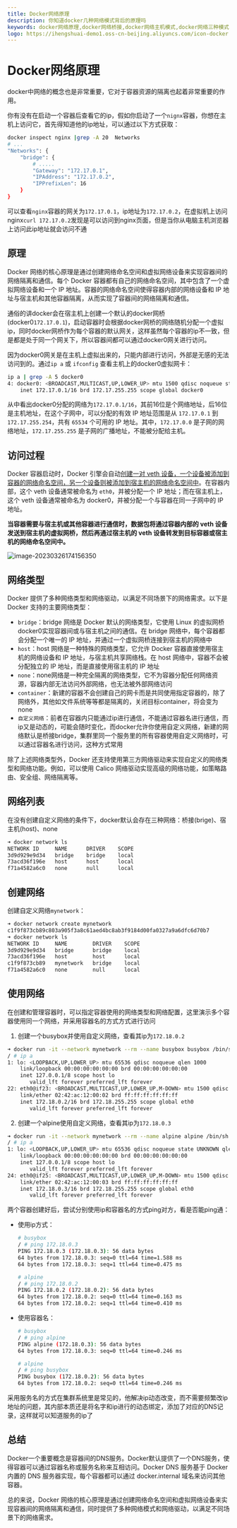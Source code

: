 ```yaml
---
title: Docker网络原理
description: 你知道docker几种网络模式背后的原理吗
keywords: docker网络原理,docker网络桥接,docker网络主机模式,docker网络三种模式
logo: https://ihengshuai-demo1.oss-cn-beijing.aliyuncs.com/icon-docker.png
---
```


# Docker网络原理
docker中网络的概念也是非常重要，它对于容器资源的隔离也起着非常重要的作用。

你有没有在启动一个容器后查看它的ip，假如你启动了一个`nignx`容器，你想在主机上访问它，首先得知道他的ip地址，可以通过以下方式获取：
```sh
docker inspect nginx |grep -A 20  Networks
# ...
"Networks": {
    "bridge": {
        # .....
        "Gateway": "172.17.0.1",
        "IPAddress": "172.17.0.2",
        "IPPrefixLen": 16
    }
}
```
可以查看`nginx`容器的网关为`172.17.0.1`，ip地址为`172.17.0.2`，在虚拟机上访问nginx`curl 172.17.0.2`发现是可以访问到nginx页面，但是当你从电脑主机浏览器上访问此ip地址就会访问不通

## 原理
Docker 网络的核心原理是通过创建网络命名空间和虚拟网络设备来实现容器间的网络隔离和通信。每个 Docker 容器都有自己的网络命名空间，其中包含了一个虚拟网络设备和一个 IP 地址。容器的网络命名空间使得容器内部的网络设备和 IP 地址与宿主机和其他容器隔离，从而实现了容器间的网络隔离和通信。

通俗的讲docker会在宿主机上创建一个默认的docker网桥(docker0`172.17.0.1`)，启动容器时会根据docker网桥的网络随机分配一个虚拟ip，同时docker网桥作为每个容器的默认网关，这样虽然每个容器的ip不一致，但是都是处于同一个网关下，所以容器间都可以通过docker0网关进行访问。

因为docker0网关是在主机上虚拟出来的，只能内部进行访问，外部是无感的无法访问到的。通过`ip a` 或 `ifconfig` 查看主机上的docker0虚拟网卡：
```sh
ip a | grep -A 5 docker0
4: docker0: <BROADCAST,MULTICAST,UP,LOWER_UP> mtu 1500 qdisc noqueue state UP group default
    inet 172.17.0.1/16 brd 172.17.255.255 scope global docker0
```
从中看出docker0分配的网络为`172.17.0.1/16`，其前16位是个网络地址，后16位是主机地址，在这个子网中，可以分配的有效 IP 地址范围是从 `172.17.0.1` 到 `172.17.255.254`，共有 `65534` 个可用的 IP 地址。其中，`172.17.0.0` 是子网的网络地址，`172.17.255.255` 是子网的广播地址，不能被分配给主机。

## 访问过程
Docker 容器启动时，Docker 引擎会自动<u>创建一对 veth 设备，一个设备被添加到容器的网络命名空间，另一个设备则被添加到宿主机的网络命名空间中</u>。在容器内部，这个 veth 设备通常被命名为 `eth0`，并被分配一个 IP 地址；而在宿主机上，这个 veth 设备通常被命名为 docker0，并被分配一个与容器在同一子网中的 IP 地址。

**当容器需要与宿主机或其他容器进行通信时，数据包将通过容器内部的 veth 设备发送到宿主机的虚拟网桥，然后再通过宿主机的 veth 设备转发到目标容器或宿主机的网络命名空间中。**

![image-20230326174156350](https://ihengshuai-demo1.oss-cn-beijing.aliyuncs.com/image-20230326174156350.png)

## 网络类型
Docker 提供了多种网络类型和网络驱动，以满足不同场景下的网络需求。以下是 Docker 支持的主要网络类型：

- `bridge`：bridge 网络是 Docker 默认的网络类型，它使用 Linux 的虚拟网桥docker0实现容器间或与宿主机之间的通信。在 bridge 网络中，每个容器都会分配一个唯一的 IP 地址，并通过一个虚拟网桥连接到宿主机的网络中
- `host`：host 网络是一种特殊的网络类型，它允许 Docker 容器直接使用宿主机的网络设备和 IP 地址，与宿主机共享网络栈。在 host 网络中，容器不会被分配独立的 IP 地址，而是直接使用宿主机的 IP 地址
- `none`：none网络是一种完全隔离的网络类型，它不为容器分配任何网络资源，容器内部无法访问外部网络，也无法被外部网络访问
- `container`：新建的容器不会创建自己的网卡而是共同使用指定容器的，除了网络外，其他如文件系统等等都是隔离的，关闭目标container，将会变为none
- `自定义网络`：前者在容器内只能通过ip进行通信，不能通过容器名进行通信，而ip又是动态的，可能会随时变化，而docker允许你使用自定义网络，新建的网络默认是桥接bridge，集群里同一个服务里的所有容器使用自定义网络时，可以通过容器名进行访问，这种方式常用

除了上述网络类型外，Docker 还支持使用第三方网络驱动来实现自定义的网络类型和网络功能。例如，可以使用 Calico 网络驱动实现高级的网络功能，如策略路由、安全组、网络隔离等。

## 网络列表
在没有创建自定义网络的条件下，docker默认会存在三种网络：桥接(brige)、宿主机(host)、none
```sh
➜ docker network ls
NETWORK ID     NAME      DRIVER    SCOPE
3d9d929e9d34   bridge    bridge    local
73acd36f196e   host      host      local
f71a4582a6c0   none      null      local
```

## 创建网络
创建自定义网络`mynetwork`：
```sh
➜ docker network create mynetwork
c1f9f873cb89c803a905f3a8c61aed4bc8ab3f9184d00fa0327a9a6dfc6d70b7
➜ docker network ls
NETWORK ID     NAME        DRIVER    SCOPE
3d9d929e9d34   bridge      bridge    local
73acd36f196e   host        host      local
c1f9f873cb89   mynetwork   bridge    local
f71a4582a6c0   none        null      local
```

## 使用网络
在创建和管理容器时，可以指定容器使用的网络类型和网络配置，这里演示多个容器使用同一个网络，并采用容器名的方式方式进行访问
1. 创建一个busybox并使用自定义网络，查看其ip为`172.18.0.2`
```sh
➜ docker run -it --network mynetwork --rm --name busybox busybox /bin/sh
/ # ip a
1: lo: <LOOPBACK,UP,LOWER_UP> mtu 65536 qdisc noqueue qlen 1000
    link/loopback 00:00:00:00:00:00 brd 00:00:00:00:00:00
    inet 127.0.0.1/8 scope host lo
       valid_lft forever preferred_lft forever
22: eth0@if23: <BROADCAST,MULTICAST,UP,LOWER_UP,M-DOWN> mtu 1500 qdisc noqueue
    link/ether 02:42:ac:12:00:02 brd ff:ff:ff:ff:ff:ff
    inet 172.18.0.2/16 brd 172.18.255.255 scope global eth0
       valid_lft forever preferred_lft forever
```
2. 创建一个alpine使用自定义网络，查看其ip为`172.18.0.3`
```sh
➜ docker run -it --network mynetwork --rm --name alpine alpine /bin/sh
/ # ip a
1: lo: <LOOPBACK,UP,LOWER_UP> mtu 65536 qdisc noqueue state UNKNOWN qlen 1000
    link/loopback 00:00:00:00:00:00 brd 00:00:00:00:00:00
    inet 127.0.0.1/8 scope host lo
       valid_lft forever preferred_lft forever
24: eth0@if25: <BROADCAST,MULTICAST,UP,LOWER_UP,M-DOWN> mtu 1500 qdisc noqueue state UP
    link/ether 02:42:ac:12:00:03 brd ff:ff:ff:ff:ff:ff
    inet 172.18.0.3/16 brd 172.18.255.255 scope global eth0
       valid_lft forever preferred_lft forever
```

两个容器创建好后，尝试分别使用ip和容器名的方式ping对方，看是否能ping通：

- 使用ip方式：
  ```sh
  # busybox
  / # ping 172.18.0.3
  PING 172.18.0.3 (172.18.0.3): 56 data bytes
  64 bytes from 172.18.0.3: seq=0 ttl=64 time=1.588 ms
  64 bytes from 172.18.0.3: seq=1 ttl=64 time=0.475 ms
  
  # alpine
  / # ping 172.18.0.2
  PING 172.18.0.2 (172.18.0.2): 56 data bytes
  64 bytes from 172.18.0.2: seq=0 ttl=64 time=0.163 ms
  64 bytes from 172.18.0.2: seq=1 ttl=64 time=0.410 ms
  ```
- 使用容器名：
  ```sh
  # busybox 
  / # ping alpine
  PING alpine (172.18.0.3): 56 data bytes
  64 bytes from 172.18.0.3: seq=0 ttl=64 time=0.246 ms

  # alpine 
  / # ping busybox
  PING busybox (172.18.0.2): 56 data bytes
  64 bytes from 172.18.0.2: seq=0 ttl=64 time=0.246 ms
  ```

采用服务名的方式在集群系统里是常见的，他解决ip动态改变，而不需要频繁改ip地址的问题，其内部本质还是将名字和ip进行的动态绑定，添加了对应的DNS记录，这样就可以知道服务的ip了

## 总结
Docker一个重要概念是容器间的DNS服务。Docker默认提供了一个DNS服务，使得容器可以通过容器名称或服务名称来互相访问。Docker DNS 服务基于 Docker 内置的 DNS 服务器实现，每个容器都可以通过 docker.internal 域名来访问其他容器。

总的来说，Docker 网络的核心原理是通过创建网络命名空间和虚拟网络设备来实现容器间的网络隔离和通信，同时提供了多种网络模式和网络驱动，以满足不同场景下的网络需求。


<Reward />
<Gitalk />
